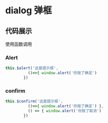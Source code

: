 # dialog 弹框

## 代码展示

使用函数调用
### Alert
```javascript
this.$alert('这是提示框', 
          ()=>{ window.alert('你按了确定') 
        })
```

### confirm
```javascript
this.$confirm('这是提示框', 
          ()=>{ window.alert('你按了确定') },
          () => { window.alert('你按了取消') 
        })
```